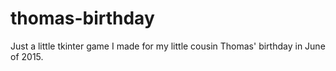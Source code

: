 # thomas-birthday
Just a little tkinter game I made for my little cousin Thomas' birthday in June of 2015.
